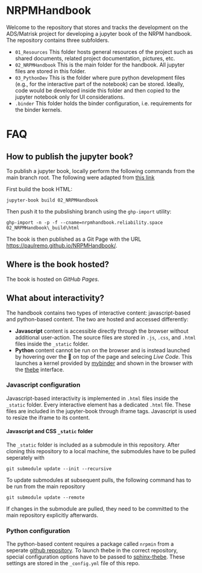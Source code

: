 # NRPMHandbook
Welcome to the repository that stores and tracks the development on the ADS/Matrisk project for developing a jupyter book of the NRPM handbook. The repository contains three subfolders.

- `01_Resources` This folder hosts general resources of the project such as shared documents, related project documentation, pictures, etc.
- `02_NRPMHandbook` This is the main folder for the handbook. All jupyter files are stored in this folder.
- `03_PythonDev` This is the folder where pure python development files (e.g., for the interactive part of the notebook) can be stored. Ideally, code would be developed inside this folder and then copied to the jupyter notebook only for UI considerations.
- `.binder` This folder holds the binder configuration, i.e. requirements for the binder kernels.

# FAQ

## How to publish the jupyter book?
To publish a jupyter book, locally perform the following commands from the main branch root. The following were adapted from [this link](https://jupyterbook.org/start/publish.html)

First build the book HTML:
```
jupyter-book build 02_NRPMHandbook
```

Then push it to the pubslishing branch using the `ghp-import` utility:
```
ghp-import -n -p -f --cname=nrpmhandbook.reliability.space 02_NRPMHandbook\_build\html
```

The book is then published as a Git Page with the URL https://paulremo.github.io/NRPMHandbook/.

## Where is the book hosted?
The book is hosted on *GitHub Pages*. 

## What about interactivity?
The handbook contains two types of interactive content: javascript-based and python-based content. The two are hosted and accessed differently:

- **Javascript** content is accessible directly through the browser without additional user-action. The source files are stored in `.js`, `.css`, and `.html` files inside the `_static` folder.
- **Python** content cannot be run on the browser and is instead launched by hovering over the :rocket: on top of the page and selecing *Live Code*. This launches a kernel provided by [mybinder](https://mybinder.org/) and shown in the browser with the [thebe](https://github.com/executablebooks/thebe) interface. 

### Javascript configuration
Javascript-based interactivity is implemented in `.html` files inside the `_static` folder. Every interactive element has a dedicated `.html` file. These files are included in the jupyter-book through iframe tags. Javascript is used to resize the iframe to its content.

#### Javascript and CSS `_static` folder
The `_static` folder is included as a submodule in this repository. After cloning this repository to a local machine, the submodules have to be pulled seperately with
```
git submodule update --init --recursive
```
To update submodules at subsequent pulls, the following command has to be run from the main repository
```
git submodule update --remote
```
If changes in the submodule are pulled, they need to be committed to the main repository explicitly afterwards.


### Python configuration
The python-based content requires a package called `nrpmin` from a seperate [github repository](https://github.com/paulremo/NRPMInteractivity/). To launch thebe in the correct repository, special configuration options have to be passed to [sphinx-thebe](https://sphinx-thebe.readthedocs.io/en/latest/configure.html). These settings are stored in the `_config.yml` file of this repo.

